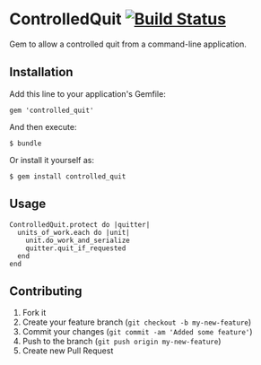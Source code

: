 # ControlledQuit [![Build Status](https://secure.travis-ci.org/jfoy/controlled_quit.png)](http://travis-ci.org/jfoy/controlled_quit)

Gem to allow a controlled quit from a command-line application.

## Installation

Add this line to your application's Gemfile:

    gem 'controlled_quit'

And then execute:

    $ bundle

Or install it yourself as:

    $ gem install controlled_quit

## Usage

    ControlledQuit.protect do |quitter|
      units_of_work.each do |unit|
        unit.do_work_and_serialize
        quitter.quit_if_requested
      end
    end

## Contributing

1. Fork it
2. Create your feature branch (`git checkout -b my-new-feature`)
3. Commit your changes (`git commit -am 'Added some feature'`)
4. Push to the branch (`git push origin my-new-feature`)
5. Create new Pull Request
